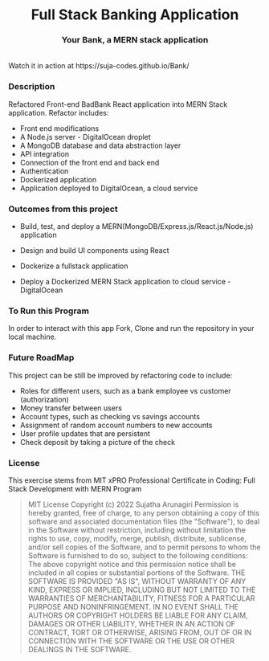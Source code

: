 

<h1 align="center">Full Stack Banking Application</h1>

<h3 align="center">Your Bank, a MERN stack application</h3>
<br>
Watch it in action at https://suja-codes.github.io/Bank/
<br>

### Description

Refactored Front-end BadBank React application into MERN Stack application. Refactor includes:

  - Front end modifications
  - A Node.js server - DigitalOcean droplet
  - A MongoDB database and data abstraction layer
  - API integration
  - Connection of the front end and back end
  - Authentication
  - Dockerized application
  - Application deployed to DigitalOcean, a cloud service
 

### Outcomes from this project

- Build, test, and deploy a MERN(MongoDB/Express.js/React.js/Node.js) application

- Design and build UI components using React

- Dockerize a fullstack application

- Deploy a Dockerized MERN Stack application to cloud service - DigitalOcean

### To Run this Program

In order to interact with this app Fork, Clone and run the repository in your local machine.


### Future RoadMap 

This project can be still be improved by refactoring code to include:
  - Roles for different users, such as a bank employee vs customer (authorization)
  - Money transfer between users
  - Account types, such as checking vs savings accounts
  - Assignment of random account numbers to new accounts
  - User profile updates that are persistent
  - Check deposit by taking a picture of the check
  
### License

This exercise stems from MIT xPRO Professional Certificate in Coding: Full Stack Development with MERN Program

> MIT License
> Copyright (c) 2022 Sujatha Arunagiri
> Permission is hereby granted, free of charge, to any person obtaining a copy
> of this software and associated documentation files (the "Software"), to deal
> in the Software without restriction, including without limitation the rights
> to use, copy, modify, merge, publish, distribute, sublicense, and/or sell
> copies of the Software, and to permit persons to whom the Software is
> furnished to do so, subject to the following conditions:
> The above copyright notice and this permission notice shall be included in all
> copies or substantial portions of the Software.
> THE SOFTWARE IS PROVIDED "AS IS", WITHOUT WARRANTY OF ANY KIND, EXPRESS OR
> IMPLIED, INCLUDING BUT NOT LIMITED TO THE WARRANTIES OF MERCHANTABILITY,
> FITNESS FOR A PARTICULAR PURPOSE AND NONINFRINGEMENT. IN NO EVENT SHALL THE
> AUTHORS OR COPYRIGHT HOLDERS BE LIABLE FOR ANY CLAIM, DAMAGES OR OTHER
> LIABILITY, WHETHER IN AN ACTION OF CONTRACT, TORT OR OTHERWISE, ARISING FROM,
> OUT OF OR IN CONNECTION WITH THE SOFTWARE OR THE USE OR OTHER DEALINGS IN THE
> SOFTWARE.
